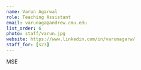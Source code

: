 ```yaml
---
name: Varun Agarwal
role: Teaching Assistant
email: varunaga@andrew.cmu.edu
list_order: 6
photo: staff/varun.jpg
website: https://www.linkedin.com/in/varunagarw/
staff_for: [s23]
---
```

MSE